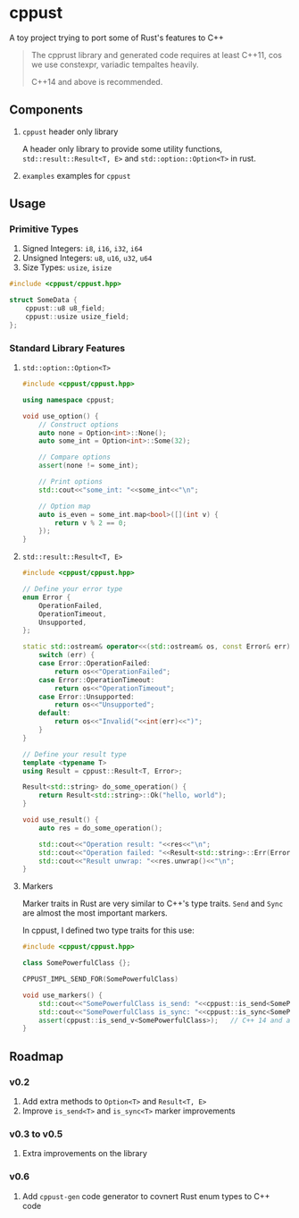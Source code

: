 # cppust

A toy project trying to port some of Rust's features to C++

> The cpprust library and generated code requires at least C++11, cos we use constexpr, variadic tempaltes heavily.
>
> C++14 and above is recommended.

## Components

1. `cppust` header only library

    A header only library to provide some utility functions, `std::result::Result<T, E>` and `std::option::Option<T>` in rust.

2. `examples` examples for `cppust`

## Usage

### Primitive Types

1. Signed Integers: `i8`, `i16`, `i32`, `i64`
2. Unsigned Integers: `u8`, `u16`, `u32`, `u64`
3. Size Types: `usize`, `isize`

```cpp
#include <cppust/cppust.hpp>

struct SomeData {
    cppust::u8 u8_field;
    cppust::usize usize_field;
};
```

### Standard Library Features

1. `std::option::Option<T>`

    ```cpp
    #include <cppust/cppust.hpp>

    using namespace cppust;

    void use_option() {
        // Construct options
        auto none = Option<int>::None();
        auto some_int = Option<int>::Some(32);

        // Compare options
        assert(none != some_int);

        // Print options
        std::cout<<"some_int: "<<some_int<<"\n";

        // Option map
        auto is_even = some_int.map<bool>([](int v) {
            return v % 2 == 0;
        });
    }
    ```

2. `std::result::Result<T, E>`

    ```cpp
    #include <cppust/cppust.hpp>

    // Define your error type
    enum Error {
        OperationFailed,
        OperationTimeout,
        Unsupported,
    };

    static std::ostream& operator<<(std::ostream& os, const Error& err) {
        switch (err) {
        case Error::OperationFailed:
            return os<<"OperationFailed";
        case Error::OperationTimeout:
            return os<<"OperationTimeout";
        case Error::Unsupported:
            return os<<"Unsupported";
        default:
            return os<<"Invalid("<<int(err)<<")";
        }
    }

    // Define your result type
    template <typename T>
    using Result = cppust::Result<T, Error>;

    Result<std::string> do_some_operation() {
        return Result<std::string>::Ok("hello, world");
    }

    void use_result() {
        auto res = do_some_operation();

        std::cout<<"Operation result: "<<res<<"\n";
        std::cout<<"Operation failed: "<<Result<std::string>::Err(Error::Unsupported)<<"\n";
        std::cout<<"Result unwrap: "<<res.unwrap()<<"\n";
    }
    ```

3. Markers

    Marker traits in Rust are very similar to C++'s type traits. `Send` and `Sync` are almost the most important markers.

    In cppust, I defined two type traits for this use:

    ```cpp
    #include <cppust/cppust.hpp>

    class SomePowerfulClass {};

    CPPUST_IMPL_SEND_FOR(SomePowerfulClass)

    void use_markers() {
        std::cout<<"SomePowerfulClass is_send: "<<cppust::is_send<SomePowerfulClass>::value<<"\n";
        std::cout<<"SomePowerfulClass is_sync: "<<cppust::is_sync<SomePowerfulClass>::value<<"\n";
        assert(cppust::is_send_v<SomePowerfulClass>);   // C++ 14 and above
    }
    ```

## Roadmap

### v0.2

1. Add extra methods to `Option<T>` and `Result<T, E>`
2. Improve `is_send<T>` and `is_sync<T>` marker improvements

### v0.3 to v0.5

1. Extra improvements on the library

### v0.6

1. Add `cppust-gen` code generator to covnert Rust enum types to C++ code

